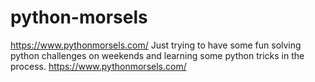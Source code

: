 # python-morsels
https://www.pythonmorsels.com/
Just trying to have some fun solving python challenges on weekends and learning some python tricks in the process.
https://www.pythonmorsels.com/
